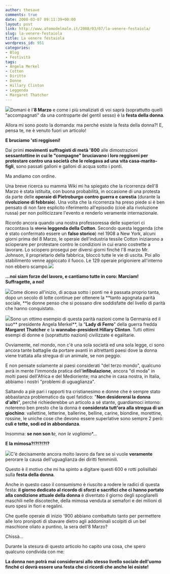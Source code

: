 ```yaml
---
author: thesave
comments: true
date: 2008-03-07 09:11:39+00:00
layout: post
link: http://www.atomodelmale.it/2008/03/07/la-venere-festaiola/
slug: la-venere-festaiola
title: La venere festaiola
wordpress_id: 951
categories:
- Blog
- Festività
tags:
- Angela Merkel
- Cotton
- Diritto
- Donne
- Hillary Clinton
- Leggenda
- Margaret Thatcher
---
```


![](http://www.atomodelmale.it/wp-content/uploads/2008/10/venere.png)Domani è l'**8 Marzo** e come i più smaliziati di voi saprà (soprattutto quelli "accompagnati" da una controparte del gentil sesso) è la **festa della donna**.




Allora mi sono posto la domanda: ma perché esiste la festa della donna?! E, pensa te, ne è venuto fuori un articolo!




**E bruciamo 'sti reggiseni!**




Dai primi **movimenti suffragisti di metà '800** alle dimostrazioni **sessantottine **in cui le "compagne" bruciavano i loro reggiseni per protestare contro una società che le** relegava ad una** **vita casa-marito-figli**, sono passati galloni e galloni di acqua sotto i ponti.




Ma andiamo con ordine.




Una breve ricerca su mamma Wiki mi ha spiegato che la ricorrenza dell'8 Marzo è stata istituita, con buona probabilità, in occasione di una protesta da parte delle **operaie di Pietroburgo** **contro guerra e carestia** (durante la **rivoluzione di febbraio**). Una volta che la ricorrenza ha preso piede si è ben pensato di non fare esplicito riferimento all'episodio (cioè alla rivoluzione russa) per non politicizzare l'evento e renderlo veramente internazionale.




Ricordo ancora quando una nostra professoressa delle superiori ci raccontava la <strike>storia</strike> **leggenda della Cotton**. Secondo questa leggenda (che è stato confermato essere un **falso storico**) nel 1908 a New York, alcuni giorni prima del 8 Marzo, le operaie dell'industria tessile Cotton iniziarono a scioperare per protestare contro le condizioni in cui erano costrette a lavorare. Lo sciopero proseguì per diversi giorni finché l'8 marzo Mr. Johnson, il proprietario della fabbrica, bloccò tutte le vie di uscita. Poi allo stabilimento venne appiccato il fuoco. Le 129 operaie prigioniere all'interno non ebbero scampo.![](http://www.atomodelmale.it/wp-includes/js/tinymce/plugins/wordpress/img/trans.gif)  

  

**...noi siam forze del lavoro, e cantiamo tutte in coro: Marciam! Suffragette, a noi!**




![](http://www.atomodelmale.it/wp-content/uploads/2008/10/merkel.png)Come dicevo all'inizio, di acqua sotto i ponti ne è passata proprio tanta, dopo un secolo di lotte continue per ottenere la **tanto agognata parità sociale, **le donne penso che si possano dire soddisfatte del livello di parità che hanno conquistato.




![](http://www.atomodelmale.it/wp-content/uploads/2008/10/clinton.png)Sono un ottimo esempio di questa parità nazioni come la Germania ed il suo** presidente Angela Merkel**, la "**Lady di Ferro**" della guerra fredda **Margaret Thatcher** e la **wannabe-president Hillary Clinton**. Tutti ottimi esempi di donne e (soprattutto nazioni) civilizzate e egalitarie.




Ovviamente, nel mondo, non c'è una sola società ed una sola legge, ci sono ancora tante battaglie da portare avanti in altrettanti paesi dove la donna viene trattata alla stregua di un animale, se non peggio.




E non pensate solamente ai paesi considerati "del terzo mondo", qualcuno avrà in mente l'immonda pratica dell'**infibulazione**, ancora "di moda" in molti paesi dell'Africa e del Medioriente; ma anche in casa nostra, in Italia, abbiamo i nostri "problemi di uguaglianza".




Saltando a piè pari i rapporti tra cristianesimo e donne che è sempre stato abbastanza problematico da quel fatidico: "**Non desidererai la donna d'altri**", perché richiederebbe un articolo a sé stante, guardiamoci intorno: noteremo ben presto che la donna è **considerata tutt'ora alla stregua di un giochino**: vallettine, letterine, ballerine, belline, carine, biondine, morettine, rossine, le uniche cose che devono essere superlative sono sempre 2 però: **culi e tette, sodi ed in abbondanza**.




Insomma: **se non son t***e, non le vogliamo**...




**E la mimosa?!?!?!?!?**




![](http://www.atomodelmale.it/wp-content/uploads/2008/10/marilyn-monroe.png)C'è decisamente ancora molto lavoro da fare se si vuole **veramente** perorare la causa dell'uguaglianza dei diritti femminili.




Questo è il motivo che mi ha spinto a digitare questi 600 e rotti polisillabi sulla **festa della donna**.




Anche in questo caso il consumismo è riuscito a rodere le radici di questa festa: **il giorno dedicato al ricordo di sforzi e sacrifici che ci hanno portato alla condizione attuale della donna** è diventato il giorno degli spogliarelli maschili nelle discoteche, della mimosa venduta ai semafori e dei milioni di euro spesi in fiori e regalini.




Che quelle operaie di inizio '900 abbiano combattuto tanto per permettere alle loro pronipoti di sbavare dietro agli addominali scolpiti di un bel maschione oliato a puntino, la sera dell'8 Marzo?




Chissà...




Durante la stesura di questo articolo ho capito una cosa, che spero qualcuno condivida con me:




**La donna non potrà mai considerarsi allo stesso livello sociale dell'uomo finché ci dovrà essere una festa che ci ricordi che anche lei esiste!**
